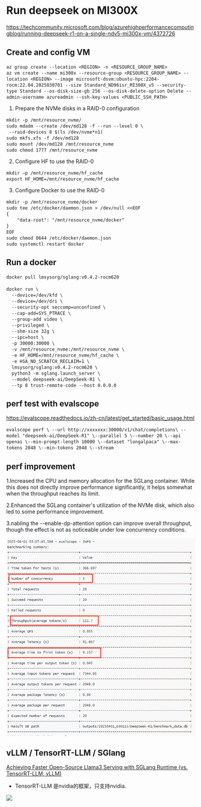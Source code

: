 # Run deepseek on MI300X
https://techcommunity.microsoft.com/blog/azurehighperformancecomputingblog/running-deepseek-r1-on-a-single-ndv5-mi300x-vm/4372726


## Create and config VM

```
az group create --location <REGION> -n <RESOURCE_GROUP_NAME>
az vm create --name mi300x --resource-group <RESOURCE_GROUP_NAME> --location <REGION> --image microsoft-dsvm:ubuntu-hpc:2204-rocm:22.04.2025030701 --size Standard_ND96isr_MI300X_v5 --security-type Standard --os-disk-size-gb 256 --os-disk-delete-option Delete --admin-username azureadmin --ssh-key-values <PUBLIC_SSH_PATH>
```

1. Prepare the NVMe disks in a RAID-0 configuration  
```
mkdir -p /mnt/resource_nvme/
sudo mdadm --create /dev/md128 -f --run --level 0 \
 --raid-devices 8 $(ls /dev/nvme*n1)  
sudo mkfs.xfs -f /dev/md128 
sudo mount /dev/md128 /mnt/resource_nvme 
sudo chmod 1777 /mnt/resource_nvme  
```

2. Configure HF to use the RAID-0
```
mkdir –p /mnt/resource_nvme/hf_cache 
export HF_HOME=/mnt/resource_nvme/hf_cache 
```

3. Configure Docker to use the RAID-0 
```
mkdir -p /mnt/resource_nvme/docker 
sudo tee /etc/docker/daemon.json > /dev/null <<EOF 
{ 
    "data-root": "/mnt/resource_nvme/docker" 
} 
EOF 
sudo chmod 0644 /etc/docker/daemon.json 
sudo systemctl restart docker 
```
## Run a docker
```
docker pull lmsysorg/sglang:v0.4.2-rocm620 

docker run \
  --device=/dev/kfd \
  --device=/dev/dri \
  --security-opt seccomp=unconfined \
  --cap-add=SYS_PTRACE \
  --group-add video \
  --privileged \
  --shm-size 32g \
  --ipc=host \
  -p 30000:30000 \
  -v /mnt/resource_nvme:/mnt/resource_nvme \
  -e HF_HOME=/mnt/resource_nvme/hf_cache \
  -e HSA_NO_SCRATCH_RECLAIM=1 \
  lmsysorg/sglang:v0.4.2-rocm620 \
  python3 -m sglang.launch_server \
  --model deepseek-ai/DeepSeek-R1 \
  --tp 8 trust-remote-code --host 0.0.0.0
```

## perf test with evalscope
https://evalscope.readthedocs.io/zh-cn/latest/get_started/basic_usage.html

```
evalscope perf \ --url http://xxxxxxx:30000/v1/chat/completions\ --model "deepseek-ai/DeepSeek-R1" \--parallel 5 \--number 20 \--api openai \--min-prompt-length 10000 \--dataset "longalpaca" \--max-tokens 2048 \--min-tokens 2048 \--stream

```

## perf improvement
1.Increased the CPU and memory allocation for the SGLang container. While this does not directly improve performance significantly, it helps somewhat when the throughput reaches its limit.

2.Enhanced the SGLang container's utilization of the NVMe disk, which also led to some performance improvement.

3.nabling the --enable-dp-attention option can improve overall throughput, though the effect is not as noticeable under low concurrency conditions.

![alt text](imgs/perf.png)

## vLLM / TensorRT-LLM / SGlang
[Achieving Faster Open-Source Llama3 Serving with SGLang Runtime (vs. TensorRT-LLM, vLLM)](https://lmsys.org/blog/2024-07-25-sglang-llama3/)

* TensorRT-LLM 是nvidia的框架，只支持nvidia.


![](https://lmsys.org/images/blog/sglang_llama3/8b_throughput.svg)

